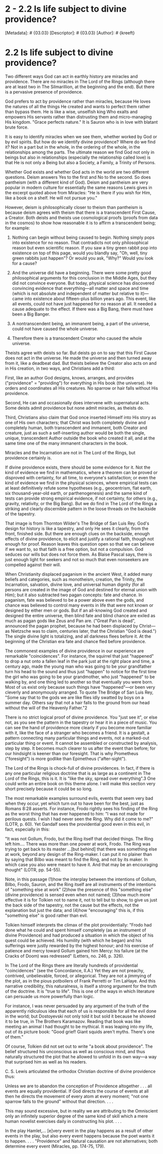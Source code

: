 # 2 - 2.2 Is life subject to divine providence?
[Metadata]: # {03.03}
[Descriptor]: # {03.03}
[Author]: # {kreeft}

# 2.2 Is life subject to divine providence?
Two different ways God can act in earthly history are miracles and providence.
There are no miracles in The Lord of the Rings (although there are at least two
in The Silmarillion, at the beginning and the end). But there is a pervasive
presence of providence.

God prefers to act by providence rather than miracles, because He loves the
natures of all the things He created and wants to perfect them rather than
bypass them. He is like a wise, unselfish king Who exalts and empowers His
servants rather than distrusting them and micro-managing His kingdom. "Grace
perfects nature." It is Sauron who is in love with blatant brute force.

It is easy to identify miracles when we see them, whether worked by God or by
evil spirits. But how do we identify divine providence? Where do we find it?
Not in a part but in the whole, in the ordering of the whole, in the
relationships among the parts. The ultimate reason we find God not only in
beings but also in relationships (especially the relationship called love) is
that He is not only a Being but also a Society, a Family, a Trinity of Persons.

Whether God exists and whether God acts in the world are two different
questions. Deism answers Yes to the first and No to the second. So does
pantheism (with a different kind of God). Deism and pantheism are very popular
in modern culture for essentially the same reasons Lewis gives in the excerpt
quoted above from Miracles: "He is there if you wish for Him, like a book on a
shelf. He will not pursue you."

However, deism is philosophically closer to theism than pantheism is because
deism agrees with theism that there is a transcendent First Cause, a Creator.
Both deists and theists use cosmological proofs (proofs from data in the
cosmos) to show how reasonable it is to affirm a transcendent being; for
example:

1. Nothing can begin without being caused to begin. Nothing simply pops into
existence for no reason. That contradicts not only philosophical reason but
even scientific reason. If you saw a tiny green rabbit pop into existence on
top of this page, would you blandly say, "Oh, well, tiny green rabbits just
happen"? Or would you ask, "Why?" Would you look for a cause?

2. And the universe did have a beginning. There were some pretty good
philosophical arguments for this conclusion in the Middle Ages, but they did
not convince everyone. But today, physical science has discovered convincing
evidence that everything—all matter and space and time (which is not absolute
and independent of matter but relative to it)—came into existence about
fifteen-plus billion years ago. This event, like all events, could not have
just happened for no reason at all. It needed a cause adequate to the effect.
If there was a Big Bang, there must have been a Big Banger.

3. A nontranscendent being, an immanent being, a part of the universe, could
not have caused the whole universe.

4. Therefore there is a transcendent Creator who caused the whole universe.

Theists agree with deists so far. But deists go on to say that this First Cause
does not act in the universe. He made the universe and then turned away from
it, like a deadbeat dad. But theists believe the Creator also acts on and in
His creation, in two ways, and Christians add a third:

First, like an author God designs, knows, arranges, and provides ("providence"
= "providing") for everything in His book (the universe). He orders and
coordinates all His creatures. No sparrow or hair falls without His providence.

Second, He can and occasionally does intervene with supernatural acts. Some
deists admit providence but none admit miracles, as theists do.

Third, Christians also claim that God once inserted Himself into His story as
one of His own characters; that Christ was both completely divine and
completely human, both transcendent and immanent, both Creator and creature,
just as such a self-inserting author would be both the single, unique,
transcendent Author outside the book who created it all, and at the same time
one of the many immanent characters in the book.

Miracles and the Incarnation are not in The Lord of the Rings, but providence
certainly is.

If divine providence exists, there should be some evidence for it. Not the kind
of evidence we find in mathematics, where a theorem can be proved or disproved
with certainty, for all time, to everyone's satisfaction; or even the kind of
evidence we find in the physical sciences, where empirical tests can at least
definitively refute some hypotheses (e.g., geocentrism, flat earth, six
thousand-year-old earth, or parthenogenesis) and the same kind of tests can
provide strong empirical evidence, if not certainty, for others (e.g., gravity,
relativity, or the Big Bang). But we do find in The Lord of the Rings a
striking and clearly discernible pattern in the loose threads on the backside
of the tapestry.

That image is from Thornton Wilder's The Bridge of San Luis Rey. God's design
for history is like a tapestry, and only He sees it clearly, from the front,
finished side. But there are enough clues on the backside, enough effects of
divine providence, to elicit and justify a rational faith, though not enough
for proof. Reason leaves this question open so that we can believe if we want
to, so that faith is a free option, but not a compulsion. God seduces our wills
but does not force them. As Blaise Pascal says, there is just enough light for
seekers and not so much that even nonseekers are compelled against their will.

When Christianity displaced paganism in the ancient West, it added many beliefs
and categories, such as monotheism, creation, the Trinity, the Incarnation,
salvation, divine love, and universal human dignity (for all persons are
created in the image of God and destined for eternal union with Him); but it
also subtracted two pagan concepts: fate and chance. In paganism, fate was
believed to be a power above even the gods, and chance was believed to control
many events in life that were not known or designed by either men or gods. But
if an all-knowing God created and designed the entire universe, then blind fate
and blind chance are exiled as much as pagan gods like Zeus and Pan are.
("Great Pan is dead", announced the pagan prophet, because he had been
displaced by Christ—as Nietzsche was to claim, centuries later, that the
Christian "God is dead.") The single divine light is totalizing, and all
darkness flees before it. At the beginning of the Christian era fate and chance
fled before providence.

The commonest examples of divine providence in our experience are remarkable
"coincidences". For instance, the squirrel that just "happened" to drop a nut
onto a fallen leaf in the park just at the right place and time, a century ago,
made the young man who was going to be your grandfather turn his head to the
sound and thus just "happen" to notice for the first time the girl who was
going to be your grandmother, who just "happened" to be walking by, and one
thing led to another so that eventually you were born. Most of us exist only
because such things have "happened"—or been very cleverly and anonymously
arranged. To quote The Bridge of San Luis Rey, "Some say that to the gods we
are like flies idly swatted by boys on a summer day. Others say that not a hair
falls to the ground from our head without the will of the Heavenly Father."2

There is no strict logical proof of divine providence. You "just see it", or
else not, as you see the pattern in the tapestry or hear it in a piece of
music. You can see the hand of providence more clearly if you become more
familiar with it, like the face of a stranger who becomes a friend. It is a
gestalt, a pattern connecting many particular things and events, not a
marked-out particular thing or event. It cannot be assembled or constructed by
analysis, step by step. It becomes much clearer to us after the event than
before; for our hindsight is keener than our foresight. That is why Prometheus
("foresight") is more godlike than Epimetheus ("after-sight").

The Lord of the Rings is chock-full of divine providences. In fact, if there is
any one particular religious doctrine that is as large as a continent in The
Lord of the Rings, this is it. It is "like the sky, spread over everything".3
One could write an entire book on this theme alone. I will make this section
very short precisely because it could be so long.

The most remarkable examples surround evils, events that seem very bad when
they occur, yet which turn out to have been for the best, just as Romans 8:28
asserts. For instance, Frodo rightly sees his finding of the Ring as the worst
thing that has ever happened to him: "I was not made for perilous quests. I
wish I had never seen the Ring. Why did it come to me?" (LOTR, p. 60). Yet
Gandalf sees the providential good even in this evil, in fact, especially in
this:

"It was not Gollum, Frodo, but the Ring itself that decided things. The Ring
left him.... There was more than one power at work, Frodo. The Ring was trying
to get back to its master ...[but behind] that there was something else at
work, beyond any design of the Ring-maker. I can put it no plainer than by
saying that Bilbo was meant to find the Ring, and not by its maker. In which
case you also were meant to have it. And that may be an encouraging thought"
(LOTR, pp. 54-55).

Note, in this passage (1)how the interplay between the intentions of Gollum,
Bilbo, Frodo, Sauron, and the Ring itself are all instruments of the intentions
of "something else at work" (2)how the presence of this "something else"
(divine providence) is sensed even when not named; (3)how much more effective
it is for Tolkien not to name it, not to tell but to show, to give us just the
back side of the tapestry, not the cause but the effects, not the explanation
but just the data; and (4)how "encouraging" this is, if this "something else"
is good rather than evil.

Tolkien himself interprets the climax of the plot providentially: "Frodo had
done what he could and spent himself completely (as an instrument of divine
Providence) and had produced a situation in which the object of his quest could
be achieved. His humility (with which he began) and his sufferings were justly
rewarded by the highest honour; and his exercise of patience and mercy toward
Gollum gained him Mercy: his failure (at the Cracks of Doom) was redressed"
(Letters, no. 246, p. 326).

In The Lord of the Rings there are literally hundreds of providential
"coincidences" (see the Concordance, II.A.) Yet they are not preachy,
contrived, unbelievable, forced, or allegorical. They are not a jimmying of the
plot, as in the pious potboilers of Frank Perretti or Tim LaHaye. And this
narrative credibility, this naturalness, is itself a strong argument for the
truth of the doctrine. It is "true to life". This is one of the ways in which
literature can persuade us more powerfully than logic.

For instance, I was never persuaded by any argument of the truth of the
apparently ridiculous idea that each of us is responsible for all the evil done
in the world; but Dostoyevski not only told it but sold it because he showed it
to be true, in The Brothers Karamazov. Reading that book was like meeting an
animal I had thought to be mythical. It was leaping into my life, out of its
picture book: "Good grief! Giant squids aren't myths. There's one of them."

Of course, Tolkien did not set out to write "a book about providence". The
belief structured his unconscious as well as conscious mind, and thus naturally
structured the plot that he allowed to unfold in its own way—a way that
surprised him as well as his readers.

C. S. Lewis articulated the orthodox Christian doctrine of divine providence
thus:

Unless we are to abandon the conception of Providence altogether . . . all
events are equally providential. If God directs the course of events at all
then he directs the movement of every atom at every moment; "not one sparrow
falls to the ground" without that direction. . . .

This may sound excessive, but in reality we are attributing to the Omniscient
only an infinitely superior degree of the same kind of skill which a mere human
novelist exercises daily in constructing his plot. . . .

In the play Hamlet,... [e]very event in the play happens as a result of other
events in the play, but also every event happens because the poet wants it to
happen. . . . "Providence" and Natural causation are not alternatives; both
determine every event (Miracles, pp. 174-75, 179).

